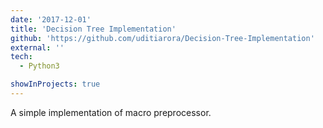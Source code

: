 ```yaml
---
date: '2017-12-01'
title: 'Decision Tree Implementation'
github: 'https://github.com/uditiarora/Decision-Tree-Implementation'
external: ''
tech:
  - Python3

showInProjects: true
---
```


A simple implementation of macro preprocessor.
